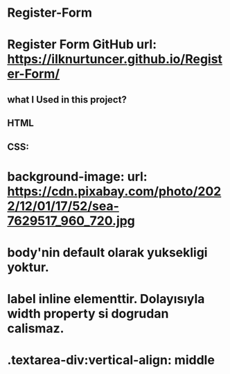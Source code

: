 # Register-Form
# Register Form GitHub url: https://ilknurtuncer.github.io/Register-Form/
## what I Used in this project?
## HTML
## CSS:
  # background-image: url: https://cdn.pixabay.com/photo/2022/12/01/17/52/sea-7629517_960_720.jpg
  # body'nin default olarak yuksekligi yoktur.
  # label inline elementtir. Dolayısıyla width property si dogrudan calismaz.
  # .textarea-div:vertical-align: middle
